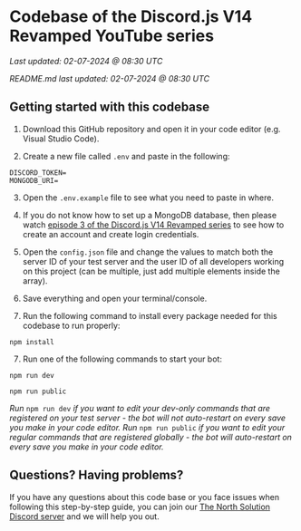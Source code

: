 # Codebase of the Discord.js V14 Revamped YouTube series
*Last updated: 02-07-2024 @ 08:30 UTC*

*README.md last updated: 02-07-2024 @ 08:30 UTC*

## Getting started with this codebase
1. Download this GitHub repository and open it in your code editor (e.g. Visual Studio Code).

2. Create a new file called `.env` and paste in the following:
```env
DISCORD_TOKEN=
MONGODB_URI=
```
3. Open the `.env.example` file to see what you need to paste in where.
   
4. If you do not know how to set up a MongoDB database, then please watch [episode 3 of the Discord.js V14 Revamped series](https://youtu.be/1aY3DO3oOHQ) to see how to create an account and create login credentials.

5. Open the `config.json` file and change the values to match both the server ID of your test server and the user ID of all developers working on this project (can be multiple, just add multiple elements inside the array).
   
6. Save everything and open your terminal/console.
    
6. Run the following command to install every package needed for this codebase to run properly:
```
npm install
```

7. Run one of the following commands to start your bot:
```
npm run dev

npm run public
```
*Run* `npm run dev` *if you want to edit your dev-only commands that are registered on your test server - the bot will not auto-restart on every save you make in your code editor. Run* `npm run public` *if you want to edit your regular commands that are registered globally - the bot will auto-restart on every save you make in your code editor.*

## Questions? Having problems?
If you have any questions about this code base or you face issues when following this step-by-step guide, you can join our [The North Solution Discord server](https://discord.gg/nyBw3vrMnM) and we will help you out.
